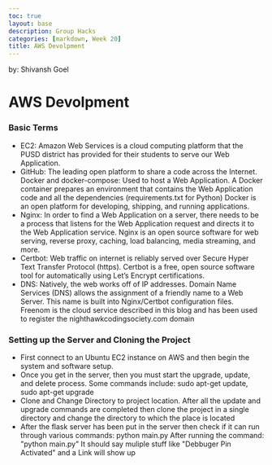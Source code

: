 ```yaml
---
toc: true
layout: base
description: Group Hacks
categories: [markdown, Week 20]
title: AWS Devolpment
---
```


by: Shivansh Goel
# AWS Devolpment

### Basic Terms
- EC2: Amazon Web Services is a cloud computing platform that the PUSD district has provided for their students to serve our Web Application.
- GitHub: The leading open platform to share a code across the Internet.
Docker and docker-compose: Used to host a Web Application. A Docker container prepares an environment that contains the Web Application code and all the dependencies (requirements.txt for Python) Docker is an open platform for developing, shipping, and running applications.
- Nginx: In order to find a Web Application on a server, there needs to be a process that listens for the Web Application request and directs it to the Web Application service. Nginx is an open source software for web serving, reverse proxy, caching, load balancing, media streaming, and more.
- Certbot: Web traffic on internet is reliably served over Secure Hyper Text Transfer Protocol (https). Certbot is a free, open source software tool for automatically using Let’s Encrypt certifications.
- DNS: Natively, the web works off of IP addresses. Domain Name Services (DNS) allows the assignment of a friendly name to a Web Server. This name is built into Nginx/Certbot configuration files. Freenom is the cloud service described in this blog and has been used to register the nighthawkcodingsociety.com domain

###  Setting up the Server and Cloning the Project
- First connect to an Ubuntu EC2 instance on AWS and then begin the system and software setup.
- Once you get in the server, then you must start the upgrade, update, and delete process. Some commands include: sudo apt-get update, sudo apt-get upgrade
- Clone and Change Directory to project location. After all the update and upgrade commands are completed then clone the project in a single directory and change the directory to which the place is located
- After the flask server has been put in the server then check if it can run through various commands: python main.py
After running the command: "python main.py" It should say muliple stuff like "Debbuger Pin Activated" and a Link will show up